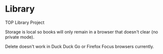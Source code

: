 # Library
TOP Library Project

Storage is local so books will only remain in a browser that doesn't clear (no private mode).

Delete doesn't work in Duck Duck Go or Firefox Focus browsers currently.
